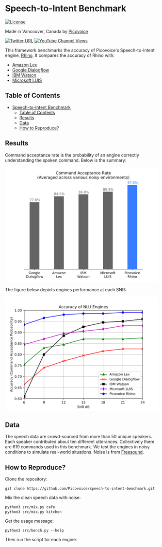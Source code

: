 # Speech-to-Intent Benchmark

[![License](https://img.shields.io/badge/License-Apache%202.0-blue.svg)](https://github.com/Picovoice/speech-to-intent-benchmark/blob/master/LICENSE)

Made in Vancouver, Canada by [Picovoice](https://picovoice.ai)

[![Twitter URL](https://img.shields.io/twitter/url?label=%40AiPicovoice&style=social&url=https%3A%2F%2Ftwitter.com%2FAiPicovoice)](https://twitter.com/AiPicovoice)
[![YouTube Channel Views](https://img.shields.io/youtube/channel/views/UCAdi9sTCXLosG1XeqDwLx7w?label=YouTube&style=social)](https://www.youtube.com/channel/UCAdi9sTCXLosG1XeqDwLx7w)

This framework benchmarks the accuracy of Picovoice's Speech-to-Intent engine, [Rhino](https://github.com/Picovoice/rhino).
It compares the accuracy of Rhino with:

- [Amazon Lex](https://aws.amazon.com/lex/)
- [Google Dialogflow](https://dialogflow.com/)
- [IBM Watson](https://www.ibm.com/watson)
- [Microsoft LUIS](https://www.luis.ai/)

## Table of Contents

- [Speech-to-Intent Benchmark](#speech-to-intent-benchmark)
  - [Table of Contents](#table-of-contents)
  - [Results](#results)
  - [Data](#data)
  - [How to Reproduce?](#how-to-reproduce)

## Results

Command acceptance rate is the probability of an engine correctly understanding the spoken command. Below is the summary:

![](data/misc/result-summary.svg)

The figure below depicts engines performance at each SNR:

![](data/misc/result.svg)

## Data

The speech data are crowd-sourced from more than 50 unique speakers. Each speaker contributed about ten different utterances.
Collectively there are 619 commands used in this benchmark. We test the engines in noisy conditions to simulate real-world
situations. Noise is from [Freesound](https://freesound.org/).

## How to Reproduce?

Clone the repository:

```console
git clone https://github.com/Picovoice/speech-to-intent-benchmark.git
```

Mix the clean speech data with noise:

```console
python3 src/mix.py cafe
python3 src/mix.py kitchen
```

Get the usage message:

```console
python3 src/bench.py --help
```

Then run the script for each engine.
